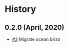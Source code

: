History
=======

0.2.0 (April, 2020)
-------------------------

* [#3](https://github.com/keyko-io/nevermined-gateway/issues/3) Migrate ocean brizo
